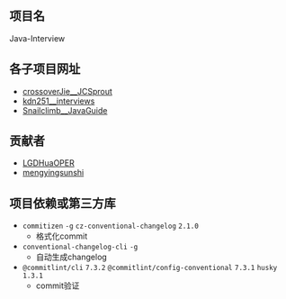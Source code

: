 ## 项目名
Java-Interview

## 各子项目网址
- [crossoverJie__JCSprout](https://github.com/crossoverJie/JCSprout)
- [kdn251__interviews](https://github.com/kdn251/interviews)
- [Snailclimb__JavaGuide](https://github.com/Snailclimb/JavaGuide)

## 贡献者
- [LGDHuaOPER](https://github.com/LGDHuaOPER)
- [mengyingsunshi](https://github.com/mengyingsunshi)

## 项目依赖或第三方库
- `commitizen` `-g` `cz-conventional-changelog` `2.1.0`
    - 格式化commit
- `conventional-changelog-cli` `-g`
    - 自动生成changelog
- `@commitlint/cli` `7.3.2` `@commitlint/config-conventional` `7.3.1` `husky` `1.3.1`
    - commit验证